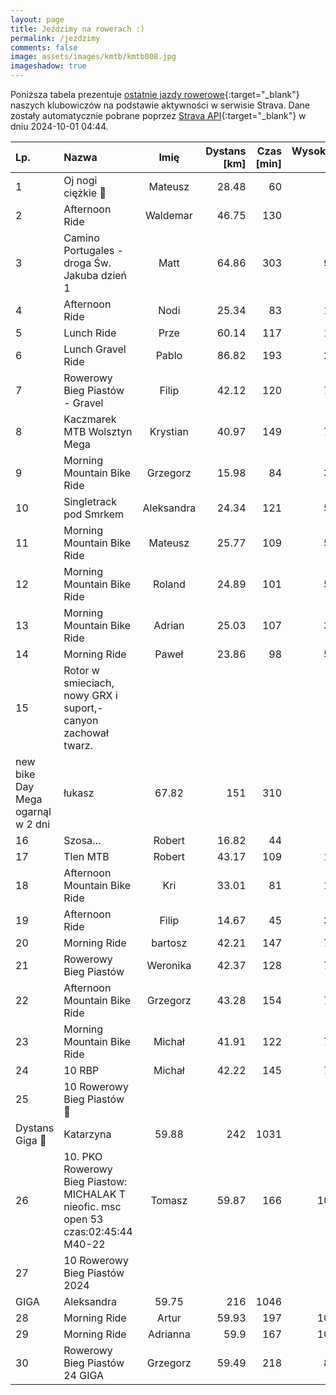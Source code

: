 ```yaml
---
layout: page
title: Jeździmy na rowerach :)
permalink: /jezdzimy
comments: false
image: assets/images/kmtb/kmtb008.jpg
imageshadow: true
---
```


Poniższa tabela prezentuje [ostatnie jazdy rowerowe](https://www.strava.com/clubs/336381){:target="_blank"} naszych klubowiczów na podstawie aktywności w serwisie Strava. Dane zostały automatycznie pobrane poprzez [Strava API](https://developers.strava.com/docs/reference/#api-Clubs-getClubActivitiesById){:target="_blank"} w dniu 2024-10-01 04:44.

Lp. | Nazwa | Imię | Dystans [km] | Czas [min] | Wysokość [m]
:--- | :--- | :---: | ---: | ---: | ---:
1|Oj nogi ciężkie 😬|Mateusz|28.48|60|86
2|Afternoon Ride|Waldemar|46.75|130|
3|Camino Portugales - droga Św. Jakuba  dzień 1|Matt|64.86|303|918
4|Afternoon Ride|Nodi|25.34|83|193
5|Lunch Ride|Prze|60.14|117|186
6|Lunch Gravel Ride|Pablo|86.82|193|225
7|Rowerowy Bieg Piastów - Gravel|Filip|42.12|120|734
8|Kaczmarek MTB Wolsztyn Mega|Krystian|40.97|149|757
9|Morning Mountain Bike Ride|Grzegorz|15.98|84|387
10|Singletrack pod Smrkem|Aleksandra|24.34|121|566
11|Morning Mountain Bike Ride|Mateusz|25.77|109|510
12|Morning Mountain Bike Ride|Roland|24.89|101|561
13|Morning Mountain Bike Ride|Adrian|25.03|107|323
14|Morning Ride|Paweł|23.86|98|563
15|Rotor w smieciach, nowy GRX i suport,-canyon zachował twarz.
new bike Day Mega ogarnąl w 2 dni|łukasz|67.82|151|310
16|Szosa…|Robert|16.82|44|40
17|Tlen MTB|Robert|43.17|109|193
18|Afternoon Mountain Bike Ride|Kri|33.01|81|171
19|Afternoon Ride|Filip|14.67|45|347
20|Morning Ride|bartosz|42.21|147|734
21|Rowerowy Bieg Piastów|Weronika|42.37|128|725
22|Afternoon Mountain Bike Ride|Grzegorz|43.28|154|738
23|Morning Mountain Bike Ride|Michał|41.91|122|744
24|10 RBP|Michał|42.22|145|716
25|10 Rowerowy Bieg Piastów 🚴
Dystans Giga 🚴|Katarzyna|59.88|242|1031
26|10. PKO Rowerowy Bieg Piastow: MICHALAK T  nieofic. msc open 53  czas:02:45:44  M40-22|Tomasz|59.87|166|1038
27|10 Rowerowy Bieg Piastów 2024
GIGA|Aleksandra|59.75|216|1046
28|Morning Ride|Artur|59.93|197|1020
29|Morning Ride|Adrianna|59.9|167|1002
30|Rowerowy Bieg Piastów 24 GIGA|Grzegorz|59.49|218|854
